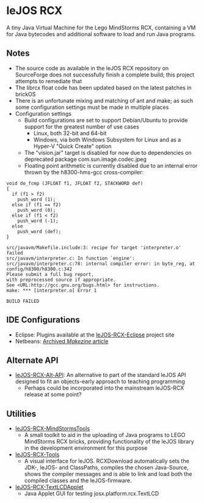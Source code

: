 # leJOS RCX
A tiny Java Virtual Machine for the Lego MindStorms RCX, containing a VM for Java bytecodes and additional software to load and run Java programs.

## Notes
* The source code as available in the leJOS RCX repository on SourceForge does not successfully finish a complete build; this project attempts to remediate that
* The librcx float code has been updated based on the latest patches in brickOS
* There is an unfortunate mixing and matching of ant and make; as such some configuration settings must be made in multiple places
* Configuration settings
  - Build configurations are set to support Debian/Ubuntu to provide support for the greatest number of use cases
    + Linux, both 32-bit and 64-bit
    + Windows, via both Windows Subsystem for Linux and as a Hyper-V "Quick Create" option
  - The "vision.jar" target is disabled for now due to dependencies on deprecated package com.sun.image.codec.jpeg
  - Floating point arithmetic is currently disabled due to an internal error thrown by the h8300-hms-gcc cross-compiler:
```
void do_fcmp (JFLOAT f1, JFLOAT f2, STACKWORD def)
{
  if (f1 > f2)
    push_word (1);
  else if (f1 == f2)
    push_word (0);
  else if (f1 < f2)
    push_word (-1);
  else 
    push_word (def);
}

src/javavm/Makefile.include:3: recipe for target 'interpreter.o' failed
src/javavm/interpreter.c: In function `engine':
src/javavm/interpreter.c:78: internal compiler error: in byte_reg, at config/h8300/h8300.c:342
Please submit a full bug report,
with preprocessed source if appropriate.
See <URL:http://gcc.gnu.org/bugs.html> for instructions.
make: *** [interpreter.o] Error 1

BUILD FAILED
```

## IDE Configurations
* Eclipse:  Plugins available at the [leJOS-RCX-Eclipse](https://github.com/BrickBot/leJOS-RCX-Eclipse) project site
* Netbeans: [Archived _Makezine_ article](https://web.archive.org/web/20100117085123/http://www.makezine.com/extras/64.html)

## Alternate API
* [leJOS-RCX-Alt-API](https://github.com/BrickBot/leJOS-RCX-Alt-API):  An alternative to part of the standard leJOS API designed to fit an objects-early approach to teaching programming
  - Perhaps could be incorporated into the mainstream leJOS-RCX release at some point?

## Utilities
* [leJOS-RCX-MindStormsTools](https://github.com/BrickBot/leJOS-RCX-MindStormsTools)
  - A small toolkit to aid in the uploading of Java programs to LEGO MindStorms RCX bricks, providing functionality of the leJOS library in the development environment for this purpose
* [leJOS-RCX-Tools](https://github.com/BrickBot/leJOS-RCX-Tools)
  - A visual interface for leJOS. RCXDownload automatically sets the JDK-, leJOS- and ClassPaths, compiles the chosen Java-Source, shows the compiler messages and is able to link and load both the compiled classes and the leJOS-firmware.
* [leJOS-RCX-TextLCDApplet](https://github.com/BrickBot/leJOS-RCX-TextLCDApplet)
  - Java Applet GUI for testing josx.platform.rcx.TextLCD
